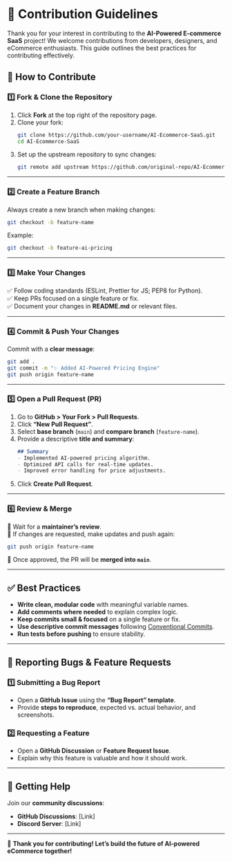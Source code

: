 # 📜 Contribution Guidelines

Thank you for your interest in contributing to the **AI-Powered E-commerce SaaS** project! We welcome contributions from developers, designers, and eCommerce enthusiasts. This guide outlines the best practices for contributing effectively.

## **🚀 How to Contribute**

### **1️⃣ Fork & Clone the Repository**
1. Click **Fork** at the top right of the repository page.
2. Clone your fork:
   ```sh
   git clone https://github.com/your-username/AI-Ecommerce-SaaS.git
   cd AI-Ecommerce-SaaS
   ```
3. Set up the upstream repository to sync changes:
   ```sh
   git remote add upstream https://github.com/original-repo/AI-Ecommerce-SaaS.git
   ```

---

### **2️⃣ Create a Feature Branch**
Always create a new branch when making changes:
```sh
git checkout -b feature-name
```
Example:
```sh
git checkout -b feature-ai-pricing
```

---

### **3️⃣ Make Your Changes**
✅ Follow coding standards (ESLint, Prettier for JS; PEP8 for Python).  
✅ Keep PRs focused on a single feature or fix.  
✅ Document your changes in **README.md** or relevant files.

---

### **4️⃣ Commit & Push Your Changes**
Commit with a **clear message**:
```sh
git add .
git commit -m "✨ Added AI-Powered Pricing Engine"
git push origin feature-name
```

---

### **5️⃣ Open a Pull Request (PR)**
1. Go to **GitHub > Your Fork > Pull Requests**.
2. Click **“New Pull Request”**.
3. Select **base branch** (`main`) and **compare branch** (`feature-name`).
4. Provide a descriptive **title and summary**:
   ```markdown
   ## Summary
   - Implemented AI-powered pricing algorithm.
   - Optimized API calls for real-time updates.
   - Improved error handling for price adjustments.
   ```
5. Click **Create Pull Request**.

---

### **6️⃣ Review & Merge**
🔹 Wait for a **maintainer’s review**.  
🔹 If changes are requested, make updates and push again:  
```sh
git push origin feature-name
```
🔹 Once approved, the PR will be **merged into `main`**.

---

## **✅ Best Practices**
- **Write clean, modular code** with meaningful variable names.
- **Add comments where needed** to explain complex logic.
- **Keep commits small & focused** on a single feature or fix.
- **Use descriptive commit messages** following [Conventional Commits](https://www.conventionalcommits.org/).
- **Run tests before pushing** to ensure stability.

---

## **🐛 Reporting Bugs & Feature Requests**
### **1️⃣ Submitting a Bug Report**
- Open a **GitHub Issue** using the **“Bug Report” template**.
- Provide **steps to reproduce**, expected vs. actual behavior, and screenshots.

### **2️⃣ Requesting a Feature**
- Open a **GitHub Discussion** or **Feature Request Issue**.
- Explain why this feature is valuable and how it should work.

---

## **🎯 Getting Help**
Join our **community discussions**:
- **GitHub Discussions**: [Link]
- **Discord Server**: [Link]

---

🚀 **Thank you for contributing! Let’s build the future of AI-powered eCommerce together!**


